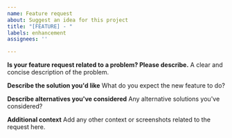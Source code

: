 ```yaml
---
name: Feature request
about: Suggest an idea for this project
title: "[FEATURE] - "
labels: enhancement
assignees: ''

---
```


**Is your feature request related to a problem? Please describe.**
A clear and concise description of the problem.

**Describe the solution you'd like**
What do you expect the new feature to do?

**Describe alternatives you've considered**
Any alternative solutions you've considered?

**Additional context**
Add any other context or screenshots related to the request here.
